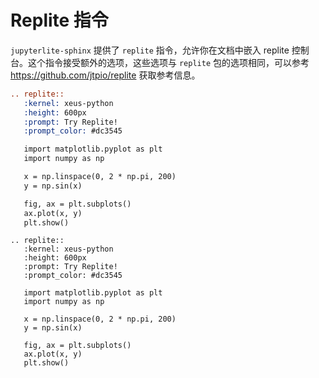 # Replite 指令

`jupyterlite-sphinx` 提供了 `replite` 指令，允许你在文档中嵌入 replite 控制台。这个指令接受额外的选项，这些选项与 `replite` 包的选项相同，可以参考 <https://github.com/jtpio/replite> 获取参考信息。

```rst
.. replite::
   :kernel: xeus-python
   :height: 600px
   :prompt: Try Replite!
   :prompt_color: #dc3545

   import matplotlib.pyplot as plt
   import numpy as np

   x = np.linspace(0, 2 * np.pi, 200)
   y = np.sin(x)

   fig, ax = plt.subplots()
   ax.plot(x, y)
   plt.show()
```

```{eval-rst}
.. replite::
   :kernel: xeus-python
   :height: 600px
   :prompt: Try Replite!
   :prompt_color: #dc3545

   import matplotlib.pyplot as plt
   import numpy as np

   x = np.linspace(0, 2 * np.pi, 200)
   y = np.sin(x)

   fig, ax = plt.subplots()
   ax.plot(x, y)
   plt.show()
```
